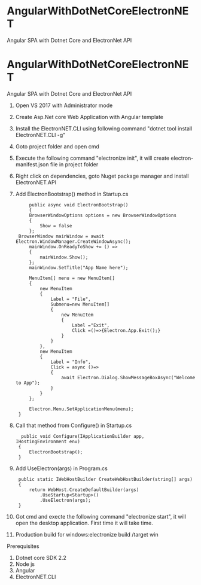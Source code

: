 # AngularWithDotNetCoreElectronNET
Angular SPA with Dotnet Core and ElectronNet API
# AngularWithDotNetCoreElectronNET
Angular SPA with Dotnet Core and ElectronNet API

1. Open VS 2017 with Administrator mode
2. Create Asp.Net core Web Application with Angular template
3. Install the ElectronNET.CLI using following command "dotnet tool install ElectronNET.CLI -g"
4. Goto project folder and open cmd 
5. Execute the following command "electronize init", it will create electron-manifest.json file in project folder
6. Right click on dependencies, goto Nuget package manager and install ElectronNET.API
7. Add ElectronBootstrap() method in Startup.cs

	

            public async void ElectronBootstrap()
            {
            BrowserWindowOptions options = new BrowserWindowOptions
            {
                Show = false
            };
	    BrowserWindow mainWindow = await Electron.WindowManager.CreateWindowAsync();
            mainWindow.OnReadyToShow += () =>
            {
                mainWindow.Show();
            };
            mainWindow.SetTitle("App Name here");

            MenuItem[] menu = new MenuItem[]
            {
                new MenuItem
                {
                    Label = "File",
                    Submenu=new MenuItem[]
                    {
                        new MenuItem
                        {
                            Label ="Exit",
                            Click =()=>{Electron.App.Exit();}
                        }
                    }
                },
                new MenuItem
                {
                    Label = "Info",
                    Click = async ()=>
                    {
                        await Electron.Dialog.ShowMessageBoxAsync("Welcome to App");
                    }
                }
            };

            Electron.Menu.SetApplicationMenu(menu);
        }
	
8. Call that method from Configure() in Startup.cs

  
         public void Configure(IApplicationBuilder app, IHostingEnvironment env)
        {
            ElectronBootstrap();
        }

9. Add UseElectron(args) in Program.cs

		public static IWebHostBuilder CreateWebHostBuilder(string[] args)
        {
            return WebHost.CreateDefaultBuilder(args)
                .UseStartup<Startup>()
                .UseElectron(args);
        }
	
10. Got cmd and execte the following command "electronize start", it will open the desktop application. First time it will take time.


11. Production build for windows:electronize build /target win

Prerequisites
1. Dotnet core SDK 2.2
2. Node js
3. Angular
4. ElectronNET.CLI
